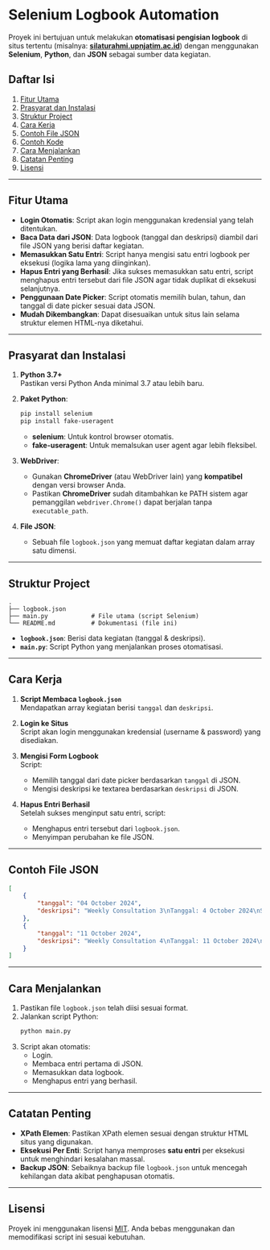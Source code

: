 # Selenium Logbook Automation

Proyek ini bertujuan untuk melakukan **otomatisasi pengisian logbook** di situs tertentu (misalnya: [**silaturahmi.upnjatim.ac.id**](https://silaturahmi.upnjatim.ac.id)) dengan menggunakan **Selenium**, **Python**, dan **JSON** sebagai sumber data kegiatan.

## Daftar Isi

1. [Fitur Utama](#fitur-utama)  
2. [Prasyarat dan Instalasi](#prasyarat-dan-instalasi)  
3. [Struktur Project](#struktur-project)  
4. [Cara Kerja](#cara-kerja)  
5. [Contoh File JSON](#contoh-file-json)  
6. [Contoh Kode](#contoh-kode)  
7. [Cara Menjalankan](#cara-menjalankan)  
8. [Catatan Penting](#catatan-penting)  
9. [Lisensi](#lisensi)

---

## Fitur Utama

- **Login Otomatis**: Script akan login menggunakan kredensial yang telah ditentukan.
- **Baca Data dari JSON**: Data logbook (tanggal dan deskripsi) diambil dari file JSON yang berisi daftar kegiatan.
- **Memasukkan Satu Entri**: Script hanya mengisi satu entri logbook per eksekusi (logika lama yang diinginkan).
- **Hapus Entri yang Berhasil**: Jika sukses memasukkan satu entri, script menghapus entri tersebut dari file JSON agar tidak duplikat di eksekusi selanjutnya.
- **Penggunaan Date Picker**: Script otomatis memilih bulan, tahun, dan tanggal di date picker sesuai data JSON.
- **Mudah Dikembangkan**: Dapat disesuaikan untuk situs lain selama struktur elemen HTML-nya diketahui.

---

## Prasyarat dan Instalasi

1. **Python 3.7+**  
   Pastikan versi Python Anda minimal 3.7 atau lebih baru.

2. **Paket Python**:
   ```bash
   pip install selenium
   pip install fake-useragent
   ```
   - **selenium**: Untuk kontrol browser otomatis.  
   - **fake-useragent**: Untuk memalsukan user agent agar lebih fleksibel.

3. **WebDriver**:
   - Gunakan **ChromeDriver** (atau WebDriver lain) yang **kompatibel** dengan versi browser Anda.  
   - Pastikan **ChromeDriver** sudah ditambahkan ke PATH sistem agar pemanggilan `webdriver.Chrome()` dapat berjalan tanpa `executable_path`.

4. **File JSON**:
   - Sebuah file `logbook.json` yang memuat daftar kegiatan dalam array satu dimensi.

---

## Struktur Project

```
.
├── logbook.json
├── main.py            # File utama (script Selenium)
└── README.md          # Dokumentasi (file ini)
```

- **`logbook.json`**: Berisi data kegiatan (tanggal & deskripsi).  
- **`main.py`**: Script Python yang menjalankan proses otomatisasi.

---

## Cara Kerja

1. **Script Membaca `logbook.json`**  
   Mendapatkan array kegiatan berisi `tanggal` dan `deskripsi`.

2. **Login ke Situs**  
   Script akan login menggunakan kredensial (username & password) yang disediakan.

3. **Mengisi Form Logbook**  
   Script:
   - Memilih tanggal dari date picker berdasarkan `tanggal` di JSON.
   - Mengisi deskripsi ke textarea berdasarkan `deskripsi` di JSON.

4. **Hapus Entri Berhasil**  
   Setelah sukses menginput satu entri, script:
   - Menghapus entri tersebut dari `logbook.json`.
   - Menyimpan perubahan ke file JSON.

---

## Contoh File JSON

```json
[
    {
        "tanggal": "04 October 2024",
        "deskripsi": "Weekly Consultation 3\nTanggal: 4 October 2024\nSesi pemantauan yang membahas tugas-tugas terkini serta sesi tanya jawab mengenai konsep Python lanjutan."
    },
    {
        "tanggal": "11 October 2024",
        "deskripsi": "Weekly Consultation 4\nTanggal: 11 October 2024\nSesi review kemajuan proyek dan pembahasan strategi pembelajaran untuk mempersiapkan deadline mendatang."
    }
]
```



---

## Cara Menjalankan

1. Pastikan file `logbook.json` telah diisi sesuai format.  
2. Jalankan script Python:
   ```bash
   python main.py
   ```
3. Script akan otomatis:
   - Login.
   - Membaca entri pertama di JSON.
   - Memasukkan data logbook.
   - Menghapus entri yang berhasil.

---

## Catatan Penting

- **XPath Elemen**: Pastikan XPath elemen sesuai dengan struktur HTML situs yang digunakan.
- **Eksekusi Per Enti**: Script hanya memproses **satu entri** per eksekusi untuk menghindari kesalahan massal.
- **Backup JSON**: Sebaiknya backup file `logbook.json` untuk mencegah kehilangan data akibat penghapusan otomatis.

---

## Lisensi

Proyek ini menggunakan lisensi [MIT](LICENSE). Anda bebas menggunakan dan memodifikasi script ini sesuai kebutuhan.
